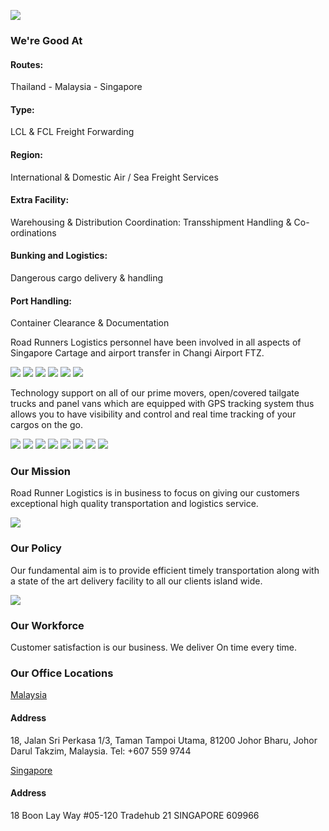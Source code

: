 
<img src= 
"https://scontent.fszb1-1.fna.fbcdn.net/v/t1.0-9/fr/cp0/e15/q65/10494713_406815229458378_6626168703194211090_n.jpg?oh=82508206d4583ada05dce71f368de376&oe=5B3CF6D6">

### We're Good At

#### Routes: 
Thailand - Malaysia - Singapore 
#### Type: 
LCL & FCL Freight Forwarding 
#### Region: 
International & Domestic Air / Sea Freight Services 
#### Extra Facility: 
Warehousing & Distribution 
Coordination: Transshipment Handling & Co-ordinations
#### Bunking and Logistics: 
Dangerous cargo delivery & handling 
#### Port Handling: 
Container Clearance & Documentation

Road Runners Logistics personnel have been involved in all aspects of Singapore Cartage and airport transfer in Changi Airport FTZ.

<img src="https://scontent.fszb1-1.fna.fbcdn.net/v/t31.0-8/fr/cp0/e15/q65/882416_219972831475953_1083828457_o.jpg?_nc_cat=0&oh=7f83cd77a7d50dcd8799d029ed3859f5&oe=5B3E0D69">

<img src="https://scontent.fszb1-1.fna.fbcdn.net/v/t31.0-8/fr/cp0/e15/q65/894556_219972154809354_1275602076_o.jpg?oh=42e25dd8b8c13eb91a8c30c888cfc5e8&oe=5B3C7582">

<img src="https://scontent.fszb1-1.fna.fbcdn.net/v/t31.0-8/fr/cp0/e15/q65/894414_219972508142652_1946192806_o.jpg?oh=b3c8ae6466893ffd26463e7bf12b1734&oe=5B2E060E">

<img src="https://scontent.fszb1-1.fna.fbcdn.net/v/t31.0-8/fr/cp0/e15/q65/892327_219973711475865_144381385_o.jpg?oh=e6c3734bdfaf5da6ffbc61cbeb1d343f&oe=5B38F889">

<img src="https://scontent.fszb1-1.fna.fbcdn.net/v/t31.0-8/fr/cp0/e15/q65/665771_165544480252122_313346264_o.jpg?oh=11e12edec94d9b466f0849b8519dd3ee&oe=5B35C601">

<img src="https://scontent.fszb1-1.fna.fbcdn.net/v/t1.0-9/fr/cp0/e15/q65/66559_153618801444690_1953227801_n.jpg?oh=43d912271e1f3a99ca48ae6e5fda9f18&oe=5B2C170F">

Technology support on all of our prime movers, open/covered tailgate trucks and panel vans which are equipped with GPS tracking system thus allows you to have visibility and control and real time tracking of your cargos on the go. 

<img src="https://scontent.fszb1-1.fna.fbcdn.net/v/t31.0-8/fr/cp0/e15/q65/220606_219974681475768_1873395751_o.jpg?oh=f00126cca5885c3d4cbe36c92e46b65b&oe=5B490C85">

<img src="https://scontent.fszb1-1.fna.fbcdn.net/v/t31.0-8/fr/cp0/e15/q65/892327_219973711475865_144381385_o.jpg?oh=e6c3734bdfaf5da6ffbc61cbeb1d343f&oe=5B38F889">

<img src="https://scontent.fszb1-1.fna.fbcdn.net/v/t31.0-8/fr/cp0/e15/q65/178240_165545033585400_256983551_o.jpg?oh=9de59dcd93d2ca2af8c9db1f159407c8&oe=5B4967EB">

<img src="https://scontent.fszb1-1.fna.fbcdn.net/v/t31.0-8/fr/cp0/e15/q65/664374_165545953585308_1378172855_o.jpg?oh=ed26a8aa29a0a87258af46a203edb011&oe=5B33438B">

<img src="https://scontent.fszb1-1.fna.fbcdn.net/v/t1.0-9/fr/cp0/e15/q65/523513_165545730251997_1071726371_n.jpg?oh=cd17a5056f64a0a1f0113c4efbe33831&oe=5B32A51D">

<img src="https://scontent.fszb1-1.fna.fbcdn.net/v/t31.0-8/fr/cp0/e15/q65/178259_165543570252213_1867411073_o.jpg?oh=39705831a04e7ae02828c41ac08a95bd&oe=5B37F8C9">

<img src="https://scontent.fszb1-1.fna.fbcdn.net/v/t31.0-8/fr/cp0/e15/q65/131717_165544303585473_935311603_o.jpg?oh=7866bbf48920538346d277953fd1d2ad&oe=5B3AF869">

<img src="https://scontent.fszb1-1.fna.fbcdn.net/v/t31.0-8/fr/cp0/e15/q65/882888_219974471475789_1538169954_o.jpg?oh=9afc7d19d4771e1b05ed564ac5df880a&oe=5B4A99F3">

<img srv="https://scontent.fszb1-1.fna.fbcdn.net/v/t1.0-9/fr/cp0/e15/q65/379171_165544416918795_1692822194_n.jpg?oh=aa91b0f04e2b14fbacab205070e37d45&oe=5B00D38D">

### Our Mission

Road Runner Logistics is in business to focus on giving our customers exceptional high quality transportation and logistics service.

<img src="http://www.roadrunners.com.sg/images/family.jpg">

### Our Policy

Our fundamental aim is to provide efficient timely transportation along with a state of the art delivery facility to all our clients island wide.

<img src="http://www.roadrunners.com.sg/images/group.JPG?Action=thumbnail&algorithm=fill_proportional&width=400&height=200">

### Our Workforce

Customer satisfaction is our business. We deliver On time every time.

### Our Office Locations

[Malaysia](https://www.google.com/maps/search/18,+Jalan+Perkasa+1%2F3,+Taman+Tampoi+Utama,++81200+Johor/@43.5942335,-72.2594197,7.75z)
#### Address
18, Jalan Sri Perkasa 1/3, 
Taman Tampoi Utama, 
81200 Johor Bharu,
Johor Darul Takzim,
Malaysia.
Tel: +607 559 9744

[Singapore](https://www.google.com/maps/search/18+Boon+Lay+Way+%2305-120+Tradehub+21+SINGAPORE+609966/@1.3278038,103.7536736,17z) 
#### Address
18 Boon Lay Way
#05-120 Tradehub 21
SINGAPORE 609966
